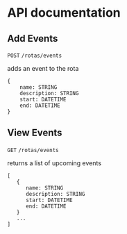 # API documentation

## Add Events

`POST`
`/rotas/events`

adds an event to the rota

    {
        name: STRING
        description: STRING
        start: DATETIME
        end: DATETIME
    }


## View Events

`GET`
`/rotas/events`

returns a list of upcoming events

    [
       {
          name: STRING
          description: STRING
          start: DATETIME
          end: DATETIME
       }
       ...
    ]

